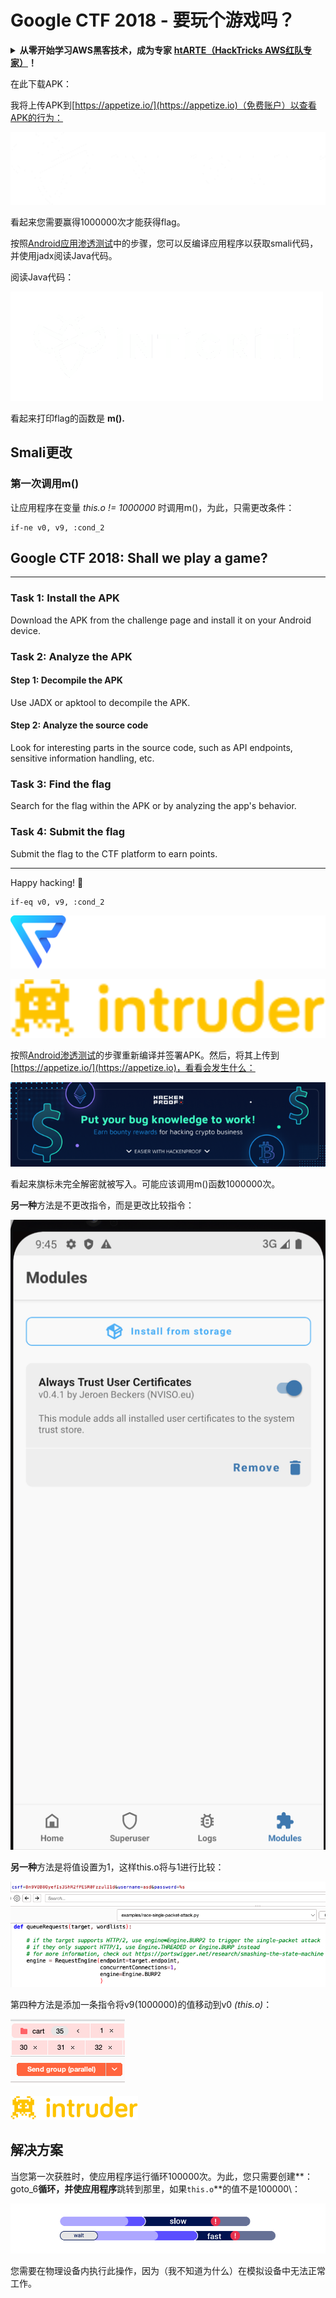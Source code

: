 # Google CTF 2018 - 要玩个游戏吗？

<details>

<summary><strong>从零开始学习AWS黑客技术，成为专家</strong> <a href="https://training.hacktricks.xyz/courses/arte"><strong>htARTE（HackTricks AWS红队专家）</strong></a><strong>！</strong></summary>

支持HackTricks的其他方式：

* 如果您想在HackTricks中看到您的**公司广告**或**下载PDF格式的HackTricks**，请查看[**订阅计划**](https://github.com/sponsors/carlospolop)!
* 获取[**官方PEASS & HackTricks周边产品**](https://peass.creator-spring.com)
* 探索[**PEASS家族**](https://opensea.io/collection/the-peass-family)，我们独家的[**NFTs**](https://opensea.io/collection/the-peass-family)收藏品
* **加入** 💬 [**Discord群组**](https://discord.gg/hRep4RUj7f) 或 [**电报群组**](https://t.me/peass) 或在**Twitter**上关注我们 🐦 [**@carlospolopm**](https://twitter.com/hacktricks_live)**。**
* 通过向[**HackTricks**](https://github.com/carlospolop/hacktricks)和[**HackTricks Cloud**](https://github.com/carlospolop/hacktricks-cloud) github仓库提交PR来分享您的黑客技巧。

</details>

在此下载APK：

我将上传APK到[https://appetize.io/](https://appetize.io)（免费账户）以查看APK的行为：

![](<../../.gitbook/assets/image (46).png>)

看起来您需要赢得1000000次才能获得flag。

按照[Android应用渗透测试](./)中的步骤，您可以反编译应用程序以获取smali代码，并使用jadx阅读Java代码。

阅读Java代码：

![](<../../.gitbook/assets/image (47).png>)

看起来打印flag的函数是 **m().**

## **Smali更改**

### **第一次调用m()**

让应用程序在变量 _this.o != 1000000_ 时调用m()，为此，只需更改条件：
```
if-ne v0, v9, :cond_2
```
## Google CTF 2018: Shall we play a game?

---

### Task 1: Install the APK

Download the APK from the challenge page and install it on your Android device.

### Task 2: Analyze the APK

#### Step 1: Decompile the APK

Use JADX or apktool to decompile the APK.

#### Step 2: Analyze the source code

Look for interesting parts in the source code, such as API endpoints, sensitive information handling, etc.

### Task 3: Find the flag

Search for the flag within the APK or by analyzing the app's behavior.

### Task 4: Submit the flag

Submit the flag to the CTF platform to earn points.

---

Happy hacking! 🚀
```
if-eq v0, v9, :cond_2
```
![之前](<../../.gitbook/assets/image (48).png>)

![之后](<../../.gitbook/assets/image (49).png>)

按照[Android渗透测试](./)的步骤重新编译并签署APK。然后，将其上传到[https://appetize.io/](https://appetize.io)，看看会发生什么：

![](<../../.gitbook/assets/image (50).png>)

看起来旗标未完全解密就被写入。可能应该调用m()函数1000000次。

**另一种**方法是不更改指令，而是更改比较指令：

![](<../../.gitbook/assets/image (55).png>)

**另一种**方法是将值设置为1，这样this.o将与1进行比较：

![](<../../.gitbook/assets/image (57).png>)

第四种方法是添加一条指令将v9(1000000)的值移动到v0 _(this.o)_：

![](<../../.gitbook/assets/image (58).png>)

![](<../../.gitbook/assets/image (52).png>)

## 解决方案

当您第一次获胜时，使应用程序运行循环100000次。为此，您只需要创建**：goto\_6**循环，并使应用程序**跳转到那里，如果`this.o`**的值不是100000\：

![](<../../.gitbook/assets/image (59).png>)

您需要在物理设备内执行此操作，因为（我不知道为什么）在模拟设备中无法正常工作。
